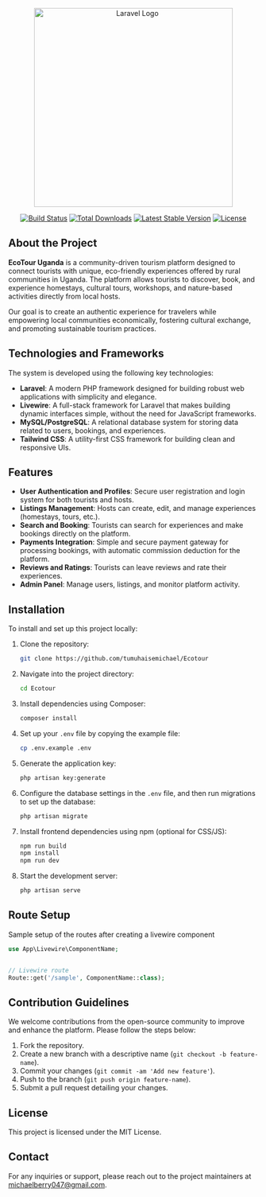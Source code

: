 <p align="center"><a href="https://laravel.com" target="_blank"><img src="https://raw.githubusercontent.com/laravel/art/master/logo-lockup/5%20SVG/2%20CMYK/1%20Full%20Color/laravel-logolockup-cmyk-red.svg" width="400" alt="Laravel Logo"></a></p>

<p align="center">
<a href="https://github.com/laravel/framework/actions"><img src="https://github.com/laravel/framework/workflows/tests/badge.svg" alt="Build Status"></a>
<a href="https://packagist.org/packages/laravel/framework"><img src="https://img.shields.io/packagist/dt/laravel/framework" alt="Total Downloads"></a>
<a href="https://packagist.org/packages/laravel/framework"><img src="https://img.shields.io/packagist/v/laravel/framework" alt="Latest Stable Version"></a>
<a href="https://packagist.org/packages/laravel/framework"><img src="https://img.shields.io/packagist/l/laravel/framework" alt="License"></a>
</p>

## About the Project

**EcoTour Uganda** is a community-driven tourism platform designed to connect tourists with unique, eco-friendly experiences offered by rural communities in Uganda. The platform allows tourists to discover, book, and experience homestays, cultural tours, workshops, and nature-based activities directly from local hosts.

Our goal is to create an authentic experience for travelers while empowering local communities economically, fostering cultural exchange, and promoting sustainable tourism practices.

## Technologies and Frameworks

The system is developed using the following key technologies:

- **Laravel**: A modern PHP framework designed for building robust web applications with simplicity and elegance.
- **Livewire**: A full-stack framework for Laravel that makes building dynamic interfaces simple, without the need for JavaScript frameworks.
- **MySQL/PostgreSQL**: A relational database system for storing data related to users, bookings, and experiences.
- **Tailwind CSS**: A utility-first CSS framework for building clean and responsive UIs.

## Features

- **User Authentication and Profiles**: Secure user registration and login system for both tourists and hosts.
- **Listings Management**: Hosts can create, edit, and manage experiences (homestays, tours, etc.).
- **Search and Booking**: Tourists can search for experiences and make bookings directly on the platform.
- **Payments Integration**: Simple and secure payment gateway for processing bookings, with automatic commission deduction for the platform.
- **Reviews and Ratings**: Tourists can leave reviews and rate their experiences.
- **Admin Panel**: Manage users, listings, and monitor platform activity.

## Installation

To install and set up this project locally:

1. Clone the repository:
    ```bash
    git clone https://github.com/tumuhaisemichael/Ecotour
    ```

2. Navigate into the project directory:
    ```bash
    cd Ecotour
    ```

3. Install dependencies using Composer:
    ```bash
    composer install
    ```

4. Set up your `.env` file by copying the example file:
    ```bash
    cp .env.example .env
    ```

5. Generate the application key:
    ```bash
    php artisan key:generate
    ```

6. Configure the database settings in the `.env` file, and then run migrations to set up the database:
    ```bash
    php artisan migrate
    ```

7. Install frontend dependencies using npm (optional for CSS/JS):
    ```bash
    npm run build
    npm install 
    npm run dev
    ```

8. Start the development server:
    ```bash
    php artisan serve
    ```

## Route Setup

Sample setup of the routes after creating a livewire component

```php
use App\Livewire\ComponentName;


// Livewire route
Route::get('/sample', ComponentName::class);

```

## Contribution Guidelines

We welcome contributions from the open-source community to improve and enhance the platform. Please follow the steps below:

1. Fork the repository.
2. Create a new branch with a descriptive name (`git checkout -b feature-name`).
3. Commit your changes (`git commit -am 'Add new feature'`).
4. Push to the branch (`git push origin feature-name`).
5. Submit a pull request detailing your changes.

## License

This project is licensed under the MIT License.

## Contact

For any inquiries or support, please reach out to the project maintainers at michaelberry047@gmail.com.
